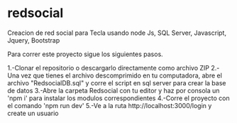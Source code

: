 # redsocial
Creacion de red social para Tecla usando node Js, SQL Server, Javascript, Jquery, Bootstrap

Para correr este proyecto sigue los siguientes pasos.

1.-Clonar el repositorio o descargarlo directamente como archivo ZIP
2.-Una vez que tienes el archivo descomprimido en tu computadora, abre el archivo "RedsocialDB.sql" y corre el script en sql server para crear la base de datos
3.-Abre la carpeta Redsocial con tu editor y haz por consola un 'npm i' para instalar los modulos correspondientes
4.-Corre el proyecto con el comando 'npm run dev'
5.-Ve a la ruta http://localhost:3000/login y create un usuario
